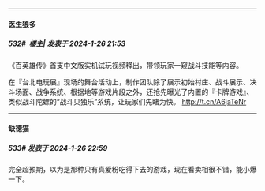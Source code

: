 
*****

####  医生狼多  
##### 532#         楼主| 发表于 2024-1-26 21:53

《百英雄传》首支中文版实机试玩视频释出，带领玩家一窥战斗技能等内容。

在『台北电玩展』现场的舞台活动上，制作团队除了展示初始村庄、战斗展示、决斗场面、战争系统、根据地等游戏片段之外，还抢先曝光了内置的『卡牌游戏』、类似战斗陀螺的“战斗贝独乐”系统，让玩家们先睹为快。 http://t.cn/A6jaTeNr


*****

####  缺德猫  
##### 533#       发表于 2024-1-26 22:59

完全超预期，以为是那种只有真爱粉吃得下去的游戏，现在看卖相很不错，能小爆一下。


